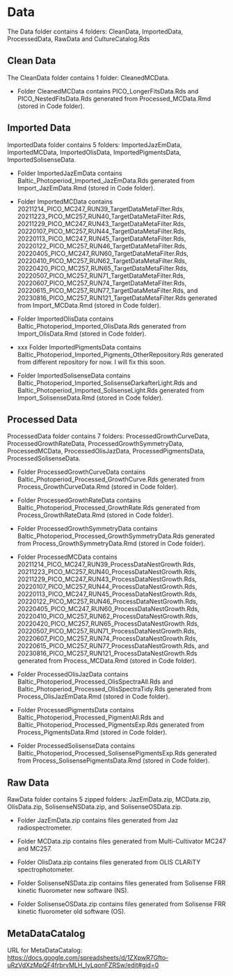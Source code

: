 # Data

The Data folder contains 4 folders: CleanData, ImportedData, ProcessedData, RawData and CultureCatalog.Rds 

## Clean Data

The CleanData folder contains 1 folder: CleanedMCData.

- Folder CleanedMCData contains PICO_LongerFitsData.Rds and PICO_NestedFitsData.Rds generated from Processed_MCData.Rmd (stored in Code folder).

## Imported Data

ImportedData folder contains 5 folders: ImportedJazEmData, ImportedMCData, ImportedOlisData, ImportedPigmentsData, ImportedSolisenseData.

- Folder ImportedJazEmData contains Baltic_Photoperiod_Imported_JazEmData.Rds generated from Import_JazEmData.Rmd (stored in Code folder).

- Folder ImportedMCData contains 
20211214_PICO_MC247_RUN39_TargetDataMetaFilter.Rds, 
20211223_PICO_MC257_RUN40_TargetDataMetaFilter.Rds, 
20211229_PICO_MC247_RUN43_TargetDataMetaFilter.Rds, 
20220107_PICO_MC257_RUN44_TargetDataMetaFilter.Rds, 
20220113_PICO_MC247_RUN45_TargetDataMetaFilter.Rds, 
20220122_PICO_MC257_RUN46_TargetDataMetaFilter.Rds, 
20220405_PICO_MC247_RUN60_TargetDataMetaFilter.Rds, 
20220410_PICO_MC257_RUN62_TargetDataMetaFilter.Rds, 
20220420_PICO_MC257_RUN65_TargetDataMetaFilter.Rds, 
20220507_PICO_MC257_RUN71_TargetDataMetaFilter.Rds, 
20220607_PICO_MC257_RUN74_TargetDataMetaFilter.Rds, 
20220615_PICO_MC257_RUN77_TargetDataMetaFilter.Rds, and
20230816_PICO_MC257_RUN121_TargetDataMetaFilter.Rds generated from Import_MCData.Rmd (stored in Code folder).

- Folder ImportedOlisData contains Baltic_Photoperiod_Imported_OlisData.Rds generated from Import_OlisData.Rmd  (stored in Code folder).

- xxx Folder ImportedPigmentsData contains Baltic_Photoperiod_Imported_Pigments_OtherRepository.Rds generated from different repository for now. I will fix this soon.

- Folder ImportedSolisenseData contains Baltic_Photoperiod_Imported_SolisenseDarkafterLight.Rds and Baltic_Photoperiod_Imported_SolisenseLight.Rds generated from Import_SolisenseData.Rmd (stored in Code folder).

## Processed Data

ProcessedData folder contains 7 folders: ProcessedGrowthCurveData, ProcessedGrowthRateData, ProcessedGrowthSymmetryData, ProcessedMCData, ProcessedOlisJazData, ProcessedPigmentsData, ProcessedSolisenseData.

- Folder ProcessedGrowthCurveData contains Baltic_Photoperiod_Processed_GrowthCurve.Rds generated from Process_GrowthCurveData.Rmd (stored in Code folder).

- Folder ProcessedGrowthRateData contains Baltic_Photoperiod_Processed_GrowthRate.Rds generated from Process_GrowthRateData.Rmd (stored in Code folder).

- Folder ProcessedGrowthSymmetryData contains Baltic_Photoperiod_Processed_GrowthSymmetryData.Rds generated from Process_GrowthSymmetryData.Rmd (stored in Code folder).

- Folder ProcessedMCData contains 20211214_PICO_MC247_RUN39_ProcessDataNestGrowth.Rds, 
20211223_PICO_MC257_RUN40_ProcessDataNestGrowth.Rds, 
20211229_PICO_MC247_RUN43_ProcessDataNestGrowth.Rds, 
20220107_PICO_MC257_RUN44_ProcessDataNestGrowth.Rds, 
20220113_PICO_MC247_RUN45_ProcessDataNestGrowth.Rds, 
20220122_PICO_MC257_RUN46_ProcessDataNestGrowth.Rds, 
20220405_PICO_MC247_RUN60_ProcessDataNestGrowth.Rds, 
20220410_PICO_MC257_RUN62_ProcessDataNestGrowth.Rds, 
20220420_PICO_MC257_RUN65_ProcessDataNestGrowth.Rds, 
20220507_PICO_MC257_RUN71_ProcessDataNestGrowth.Rds, 
20220607_PICO_MC257_RUN74_ProcessDataNestGrowth.Rds, 
20220615_PICO_MC257_RUN77_ProcessDataNestGrowth.Rds, and
20230816_PICO_MC257_RUN121_ProcessDataNestGrowth.Rds generated from Process_MCData.Rmd (stored in Code folder).

- Folder ProcessedOlisJazData contains Baltic_Photoperiod_Processed_OlisSpectraAll.Rds and Baltic_Photoperiod_Processed_OlisSpectraTidy.Rds generated from Process_OlisJazEmData.Rmd (stored in Code folder).

- Folder ProcessedPigmentsData contains Baltic_Photoperiod_Processed_PigmentAll.Rds and Baltic_Photoperiod_Processed_PigmentsExp.Rds generated from Process_PigmentsData.Rmd (stored in Code folder).

- Folder ProcessedSolisenseData contains Baltic_Photoperiod_Processed_SolisensePigmentsExp.Rds generated from Process_SolisensePigmentsData.Rmd (stored in Code folder).

## Raw Data

RawData folder contains 5 zipped folders: JazEmData.zip, MCData.zip, OlisData.zip, SolisenseNSData.zip, and SolisenseOSData.zip.

- Folder JazEmData.zip contains files generated from Jaz radiospectrometer.

- Folder MCData.zip contains files generated from Multi-Cultivator MC247 and MC257.

- Folder OlisData.zip contains files generated from OLIS CLARiTY spectrophotometer.

- Folder SolisenseNSData.zip contains files generated from Solisense FRR kinetic fluorometer new software (NS).

- Folder SolisenseOSData.zip contains files generated from Solisense FRR kinetic fluorometer old software (OS).

## MetaDataCatalog

URL for MetaDataCatalog:
https://docs.google.com/spreadsheets/d/1ZXpwR7Gfto-uRzVdXzMpQF4frbrvMLH_IyLqonFZRSw/edit#gid=0

